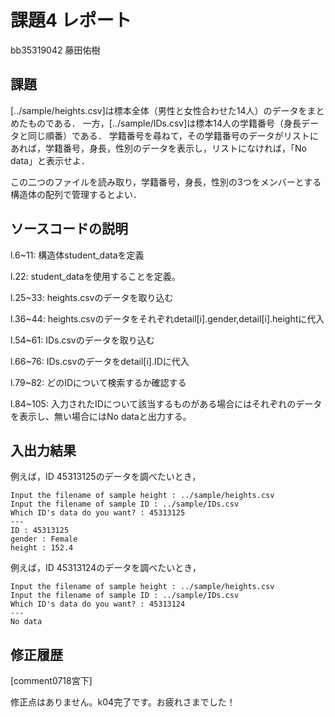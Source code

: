 # 課題4 レポート

bb35319042 藤田佑樹

## 課題

[../sample/heights.csv]は標本全体（男性と女性合わせた14人）のデータをまとめたものである．
一方，[../sample/IDs.csv]は標本14人の学籍番号（身長データと同じ順番）である．
学籍番号を尋ねて，その学籍番号のデータがリストにあれば，学籍番号，身長，性別のデータを表示し，リストになければ，「No data」と表示せよ．

この二つのファイルを読み取り，学籍番号，身長，性別の3つをメンバーとする構造体の配列で管理するとよい．

## ソースコードの説明
l.6~11: 構造体student_dataを定義

l.22: student_dataを使用することを定義。

l.25~33: heights.csvのデータを取り込む

l.36~44: heights.csvのデータをそれぞれdetail[i].gender,detail[i].heightに代入

l.54~61: IDs.csvのデータを取り込む

l.66~76: IDs.csvのデータをdetail[i].IDに代入

l.79~82: どのIDについて検索するか確認する

l.84~105: 入力されたIDについて該当するものがある場合にはそれぞれのデータを表示し、無い場合にはNo dataと出力する。



## 入出力結果

例えば，ID 45313125のデータを調べたいとき，

```
Input the filename of sample height : ../sample/heights.csv
Input the filename of sample ID : ../sample/IDs.csv
Which ID's data do you want? : 45313125
---
ID : 45313125
gender : Female
height : 152.4
```

例えば，ID 45313124のデータを調べたいとき，

```
Input the filename of sample height : ../sample/heights.csv
Input the filename of sample ID : ../sample/IDs.csv
Which ID's data do you want? : 45313124
---
No data
```

## 修正履歴

[comment0718宮下]

修正点はありません。k04完了です。お疲れさまでした！
